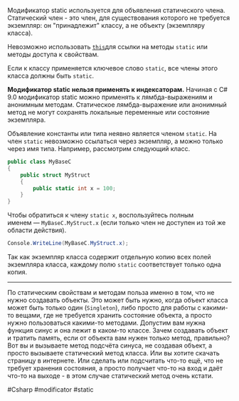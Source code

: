 Модификатор static используется для объявления статического члена.
Статический член - это член, для существования которого не требуется экземпляр: он "принадлежит" классу, а не объекту (экземпляру класса).

Невозможно использовать [`this`](https://learn.microsoft.com/ru-ru/dotnet/csharp/language-reference/keywords/this)для ссылки на методы `static` или методы доступа к свойствам.

Если к классу применяется ключевое слово `static`, все члены этого класса должны быть `static`.

**Модификатор static нельзя применять к индексаторам.**
Начиная с C# 9.0 модификатор static можно применять к лямбда-выражениям и анонимным методам. Статическое лямбда-выражение или анонимный метод не могут сохранять локальные переменные или состояние экземпляра.

Объявление константы или типа неявно является членом `static`. На член `static` невозможно ссылаться через экземпляр, а можно только через имя типа. Например, рассмотрим следующий класс.

```C#
public class MyBaseC
{
    public struct MyStruct
    {
        public static int x = 100;
    }
}
```

Чтобы обратиться к члену `static x`, воспользуйтесь полным именем — `MyBaseC.MyStruct.x` (если только член не доступен из той же области действия).

```C#
Console.WriteLine(MyBaseC.MyStruct.x);
```

Так как экземпляр класса содержит отдельную копию всех полей экземпляра класса, каждому полю `static` соответствует только одна копия.

----------------
По статическим свойствам и методам польза именно в том, что не нужно создавать объекты. Это может быть нужно, когда объект класса может быть только один (`Singleton`), либо просто для работы с какими-то вещами, где не требуется хранить состояние объекта, а просто нужно пользоваться какими-то методами. Допустим вам нужна функция синус и она лежит в каком-то классе. Зачем создавать объект и тратить память, если от объекта вам нужен только метод, правильно? Вот вы и вызываете метод подсчёта синуса, не создавая объект, а просто вызываете статический метод класса. Или вы хотите скачать страницу в интернете. Или сделать или подсчитать что-то ещё, что не требует хранения состояния, а просто получает что-то на вход и даёт что-то на выходе - в этом случае статический метод очень кстати.

#Csharp #modificator #static